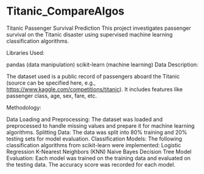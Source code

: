 # Titanic_CompareAlgos
Titanic Passenger Survival Prediction
This project investigates passenger survival on the Titanic disaster using supervised machine learning classification algorithms.

Libraries Used:

pandas (data manipulation)
scikit-learn (machine learning)
Data Description:

The dataset used is a public record of passengers aboard the Titanic (source can be specified here, e.g., https://www.kaggle.com/competitions/titanic). It includes features like passenger class, age, sex, fare, etc.

Methodology:

Data Loading and Preprocessing: The dataset was loaded and preprocessed to handle missing values and prepare it for machine learning algorithms.
Splitting Data: The data was split into 80% training and 20% testing sets for model evaluation.
Classification Models: The following classification algorithms from scikit-learn were implemented:
Logistic Regression
K-Nearest Neighbors (KNN)
Naive Bayes
Decision Tree
Model Evaluation: Each model was trained on the training data and evaluated on the testing data. The accuracy score was recorded for each model.
